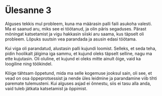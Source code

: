 # Ülesanne 3

Alguses tekkis mul probleem, kuna ma määrasin palli faili asukoha valesti. Ma ei saanud aru, miks see ei töötanud, ja olin päris segaduses. Pärast mõningat katsetamist ja vigu hakkasin siiski aru saama, kus täpselt oli probleem. Lõpuks suutsin vea parandada ja asusin edasi töötama.

Kui viga oli parandatud, alustasin palli kujundi loomist. Selleks, et seda teha, pidin hoolikalt jälgima iga sammu, et kujund oleks täpselt selline, nagu ma ette kujutasin. Oli oluline, et kujund ei oleks mitte ainult õige, vaid ka loogiline ning töökindel.

Kõige tähtsam õppetund, mida ma selle kogemuse jooksul sain, oli see, et vead on osa õppeprotsessist ja nende üles leidmine ja parandamine viib tihti paremate tulemusteni. Kui alguses asjad ei õnnestu, siis ei tasu alla anda, vaid tuleb jätkata katsetamist ja õppimist.
